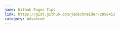 ```yaml
---
name: Github Pages Tips
link: https://gist.github.com/jedschneider/2890453
category: Advanced
---
```

